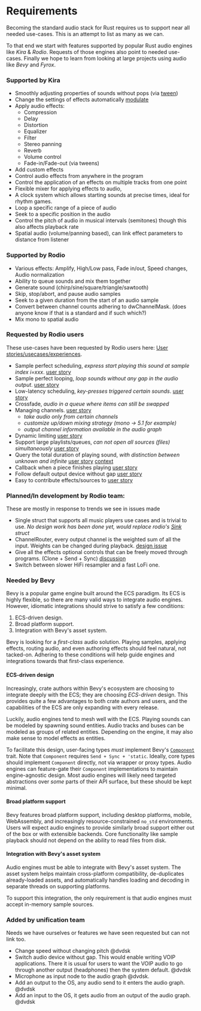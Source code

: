 # Requirements
Becoming the standard audio stack for Rust requires us to support near all needed use-cases. This is an attempt to list as many as we can. 

To that end we start with features supported by popular Rust audio engines like *Kira* & *Rodio*. Requests of those engines also point to needed use-cases. Finally we hope to learn from looking at large projects using audio like *Bevy* and *Fyrox*.

### Supported by Kira
- Smoothly adjusting properties of sounds without pops (via [tween](https://docs.rs/kira/latest/kira/struct.Tween.html))
- Change the settings of effects automatically [modulate](https://docs.rs/kira/latest/kira/modulator/index.html)
- Apply audio effects: 
  - Compression
  - Delay
  - Distortion
  - Equalizer
  - Filter
  - Stereo panning
  - Reverb
  - Volume control
  - Fade-in/Fade-out (via tweens)
- Add custom effects
- Control audio effects from anywhere in the program
- Control the application of an effects on multiple tracks from one point
- Flexible mixer for applying effects to audio, 
- A clock system which allows starting sounds at precise times, ideal for rhythm games. 
- Loop a specific range of a piece of audio
- Seek to a specific position in the audio 
- Control the pitch of audio in musical intervals (semitones) though this also
  affects playback rate
- Spatial audio (volume/panning based), can link effect parameters to distance
  from listener

### Supported by Rodio

* Various effects: Amplify, High/Low pass, Fade in/out, Speed changes, Audio normalization
* Ability to queue sounds and mix them together
* Generate sound (chirp/sine/square/triangle/sawtooth)
* Skip, stop/abort, and pause audio samples
* Seek to a given duration from the start of an audio sample
* Convert between channel counts adhering to dwChannelMask. (does anyone know if that is a standard and if such which?)
* Mix mono to spatial audio

### Requested by Rodio users

These use-cases have been requested by Rodio users here: [User stories/usecases/experiences](https://github.com/RustAudio/rodio/issues/626).

- Sample perfect scheduling, *express start playing this sound at sample index i=xxx*. [user story](https://github.com/RustAudio/rodio/issues/626#issuecomment-2425839614)
- Sample perfect looping, *loop sounds without any gap in the audio output*. [user story](https://github.com/RustAudio/rodio/issues/626#issuecomment-2425839614)
- Low-latency scheduling, *key-presses triggered certain sounds*. [user story](https://github.com/RustAudio/rodio/issues/626#issuecomment-2425839614)
- Crossfade, *audio in a queue where items can still be swapped*
- Managing channels. [user story](https://github.com/RustAudio/rodio/issues/626#issuecomment-2470118600)
  - *take audio only from certain channels*
  - *customize up/down mixing strategy (mono -> 5.1 for example)*
  - *output channel information available in the audio graph*
- Dynamic limiting [user story](https://github.com/RustAudio/rodio/issues/626#issuecomment-2593811346)
- Support large playlists/queues, *can not open all sources (files) simultaneously* [user story](https://github.com/RustAudio/rodio/issues/626#issuecomment-2599643841)
- Query the total duration of playing sound, *with distinction between unknown and infinite* [user story](https://github.com/RustAudio/rodio/issues/626#issuecomment-2599643841) [context](https://github.com/RustAudio/rodio/issues/626#issuecomment-2661094585)
- Callback when a piece finishes playing [user story](https://github.com/RustAudio/rodio/issues/626#issuecomment-2599643841)
- Follow default output device without gap [user story](https://github.com/RustAudio/rodio/issues/626#issuecomment-2599643841)
- Easy to contribute effects/sources to [user story](https://github.com/RustAudio/rodio/issues/626#issuecomment-2599643841)

### Planned/In development by Rodio team:
These are mostly in response to trends we see in issues made

- Single struct that supports all music players use cases and is trivial to use. *No design work has been done yet, would replace rodio's [Sink](https://docs.rs/rodio/latest/rodio/struct.Sink.html) struct*
- ChannelRouter, every output channel is the weighted sum of all the input. Weights can be changed during playback. [design issue](https://github.com/RustAudio/rodio/issues/653)
- Give all the effects optional controls that can be freely moved through programs. (Clone + Send + Sync) [discussion](https://github.com/RustAudio/rodio/issues/658)
- Switch between slower HiFi resampler and a fast LoFi one.

### Needed by Bevy

Bevy is a popular game engine built around the ECS paradigm.
Its ECS is highly flexible, so there are many valid ways to integrate
audio engines. However, idiomatic integrations
should strive to satisfy a few conditions:

1. ECS-driven design.
2. Broad platform support.
3. Integration with Bevy's asset system.

Bevy is looking for a _first-class_ audio solution.
Playing samples, applying effects, routing audio, and
even authoring effects should feel natural, not tacked-on.
Adhering to these conditions will help guide engines and integrations
towards that first-class experience.

#### ECS-driven design

Increasingly, crate authors within Bevy's ecosystem are choosing to integrate
deeply with the ECS; they are choosing _ECS-driven_ design.
This provides quite a few advantages to both crate authors and users,
and the capabilities of the ECS are only expanding with every release.

Luckily, audio engines tend to mesh well with the ECS. Playing sounds
can be modeled by spawning sound entities. Audio tracks and buses
can be modeled as groups of related entities. Depending on the
engine, it may also make sense to model effects as entities.

To facilitate this design, user-facing types _must_ implement
Bevy's [`Component`](https://docs.rs/bevy/latest/bevy/ecs/component/trait.Component.html)
trait. Note that `Component` requires `Send + Sync + 'static`.
Ideally, core types should implement `Component` directly, not via wrapper or
proxy types. Audio engines can feature-gate their `Component` implementations
to maintain engine-agnostic design.
Most audio engines will likely need targeted abstractions over
_some_ parts of their API surface, but these should be kept minimal.

#### Broad platform support

Bevy features broad platform support, including
desktop platforms, mobile, WebAssembly, and increasingly
resource-constrained `no_std` environments.
Users will expect audio engines to provide similarly broad
support either out of the box or with extensible backends.
Core functionality like sample playback should not depend
on the ability to read files from disk.

#### Integration with Bevy's asset system

Audio engines must be able to integrate with Bevy's
asset system. The asset system helps maintain cross-platform
compatibility, de-duplicates already-loaded assets, and
automatically handles loading and decoding in separate threads
on supporting platforms.

To support this integration, the only requirement is that
audio engines must accept in-memory sample sources.

### Added by unification team
Needs we have ourselves or features we have seen requested but can not link too.

- Change speed without changing pitch @dvdsk
- Switch audio device without gap. This would enable writing VOIP applications. There it is usual for users to want the VOIP audio to go through another output (headphones) then the system default. @dvdsk
- Microphone as input node to the audio graph @dvdsk. 
- Add an output to the OS, any audio send to it enters the audio graph. @dvdsk
- Add an input to the OS, it gets audio from an output of the audio graph. @dvdsk
